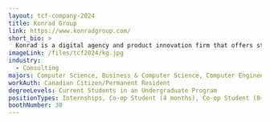 ```yaml
---
layout: tcf-company-2024
title: Konrad Group
link: https://www.konradgroup.com/
short_bio: >
  Konrad is a digital agency and product innovation firm that offers strategy, design, and technology services to the world's most ambitious businesses and brands. Leveraging our design-driven approach to build cutting-edge digital solutions, we deliver compelling experiences to our clients and their customers.
imageLink: /files/tcf2024/kg.jpg
industry:
  - Consulting
majors: Computer Science, Business & Computer Science, Computer Engineering, Electrical Engineering
workAuth: Canadian Citizen/Permanent Resident
degreeLevels: Current Students in an Undergraduate Program
positionTypes: Internships, Co-op Student (4 months), Co-op Student (8+ months), Full-time
boothNumber: 30
---
```

